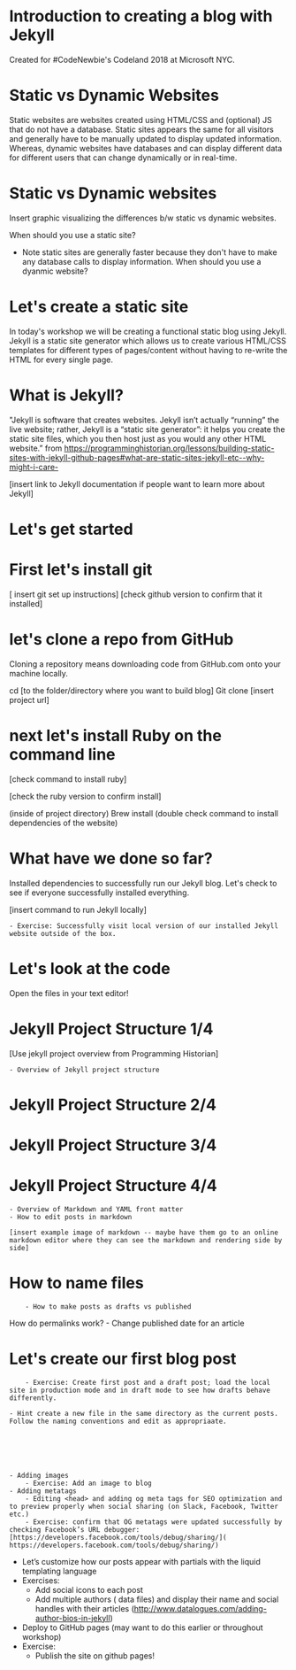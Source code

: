# Introduction to creating a blog with Jekyll
Created for #CodeNewbie's Codeland 2018 at Microsoft NYC.


# Static vs Dynamic Websites
Static websites are websites created using HTML/CSS and (optional) JS that do not have a database. Static sites appears the same for all visitors and generally have to be manually updated to display updated information. Whereas, dynamic websites have databases and can display different data for different users that can change dynamically or in real-time.

# Static vs Dynamic websites

Insert graphic visualizing the differences b/w static vs dynamic websites.

When should you use a static site?
  - Note static sites are generally faster because they don't have to make any database calls to display information.
When should you use a dyanmic website?

# Let's create a static site
In today's workshop we will be creating a functional static blog using Jekyll. Jekyll is a static site generator which allows us to create various HTML/CSS templates for different types of pages/content without having to re-write the HTML for every single page.

# What is Jekyll?
 "Jekyll is software that creates websites. Jekyll isn’t actually “running” the live website; rather, Jekyll is a “static site generator”: it helps you create the static site files, which you then host just as you would any other HTML website.” from  [https://programminghistorian.org/lessons/building-static-sites-with-jekyll-github-pages#what-are-static-sites-jekyll-etc--why-might-i-care-
](https://programminghistorian.org/lessons/building-static-sites-with-jekyll-github-pages#what-are-static-sites-jekyll-etc--why-might-i-care-
)

[insert link to Jekyll documentation if people want to learn more about Jekyll]


# Let's get started

# First let's install git

[ insert git set up instructions]
[check github version to confirm that it installed]

# let's clone a repo from GitHub

Cloning a repository means downloading code from GitHub.com onto your machine locally.

cd [to the folder/directory where you want to build blog]
Git clone [insert project url]


# next let's install Ruby on the command line

[check command to install ruby]

[check the ruby version to confirm install]

(inside of project directory) Brew install (double check command to install dependencies of the website)


# What have we done so far?

Installed dependencies to successfully run our Jekyll blog. Let's check to see if everyone successfully installed everything.

[insert command to run Jekyll locally]

	- Exercise: Successfully visit local version of our installed Jekyll website outside of the box.



# Let's look at the code


Open the files in your text editor!


# Jekyll Project Structure 1/4

  [Use jekyll project overview from Programming Historian]


	- Overview of Jekyll project structure

# Jekyll Project Structure 2/4
# Jekyll Project Structure 3/4
# Jekyll Project Structure 4/4


	- Overview of Markdown and YAML front matter
  	- How to edit posts in markdown

    [insert example image of markdown -- maybe have them go to an online markdown editor where they can see the markdown and rendering side by side]


# How to name files     

		- How to make posts as drafts vs published
How do permalinks work?
    - Change published date for an article    


# Let's create our first blog post

		- Exercise: Create first post and a draft post; load the local site in production mode and in draft mode to see how drafts behave differently.

    - Hint create a new file in the same directory as the current posts. Follow the naming conventions and edit as appropriaate.






	- Adding images
		- Exercise: Add an image to blog
	- Adding metatags
   		- Editing <head> and adding og meta tags for SEO optimization and to preview properly when social sharing (on Slack, Facebook, Twitter etc.)
		- Exercise: confirm that OG metatags were updated successfully by checking Facebook’s URL debugger: [https://developers.facebook.com/tools/debug/sharing/]( https://developers.facebook.com/tools/debug/sharing/)
- Let’s customize how our posts appear with partials with the liquid templating language
- Exercises:
	- Add social icons to each post
	- Add multiple authors ( data files) and display their name and social handles with their articles  (http://www.datalogues.com/adding-author-bios-in-jekyll)
- Deploy to GitHub pages (may want to do this earlier or throughout workshop)
- Exercise:
	- Publish the site on github pages!
